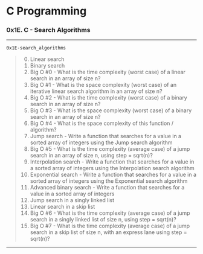 # C Programming
### 0x1E. C - Search Algorithms
---
`0x1E-search_algorithms`
> 0. Linear search
> 1. Binary search
> 2. Big O #0 - What is the time complexity (worst case) of a linear search in an array of size n?
> 3. Big O #1 - What is the space complexity (worst case) of an iterative linear search algorithm in an array of size n?
> 4. Big O #2 - What is the time complexity (worst case) of a binary search in an array of size n?
> 5. Big O #3 - What is the space complexity (worst case) of a binary search in an array of size n?
> 6. Big O #4 - What is the space complexity of this function / algorithm?
> 7. Jump search - Write a function that searches for a value in a sorted array of integers using the Jump search algorithm
> 8. Big O #5 - What is the time complexity (average case) of a jump search in an array of size n, using step = sqrt(n)?
> 9. Interpolation search - Write a function that searches for a value in a sorted array of integers using the Interpolation search algorithm
> 10. Exponential search - Write a function that searches for a value in a sorted array of integers using the Exponential search algorithm
> 11. Advanced binary search - Write a function that searches for a value in a sorted array of integers
> 12. Jump search in a singly linked list
> 13. Linear search in a skip list
> 14. Big O #6 - What is the time complexity (average case) of a jump search in a singly linked list of size n, using step = sqrt(n)?
> 15. Big O #7 - What is the time complexity (average case) of a jump search in a skip list of size n, with an express lane using step = sqrt(n)?
---
